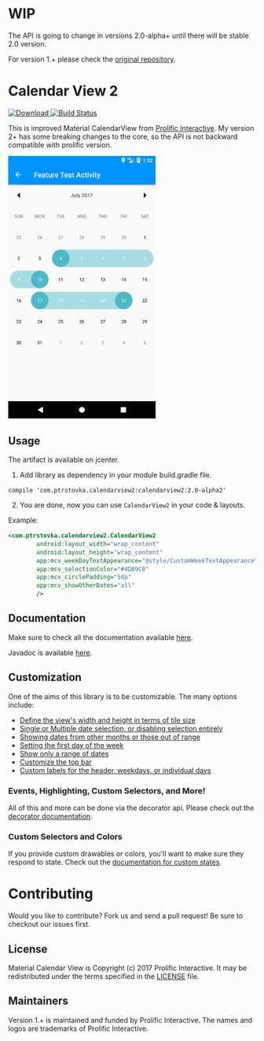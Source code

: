 
WIP
======================
The API is going to change in versions 2.0-alpha+ until there will be stable 2.0 version.

For version 1.+ please check the [original repository](https://github.com/prolificinteractive/material-calendarview).

Calendar View 2
======================

[![Download](https://api.bintray.com/packages/ptrstovka/maven/calendarview2/images/download.svg) ](https://bintray.com/ptrstovka/maven/calendarview2/_latestVersion)[![Build Status](https://travis-ci.org/ptrstovka/calendarview2.svg?branch=master)](https://travis-ci.org/ptrstovka/calendarview2)

This is improved Material CalendarView from [Prolific Interactive](https://github.com/prolificinteractive/material-calendarview). My version 2+ has some breaking changes to the core, so the API is not backward compatible with prolific version.

<img src="/images/shot.png" alt="Demo" width="300px" />

Usage
-----
The artifact is available on jcenter.
1. Add library as dependency in your module build.gradle file.
```
compile 'com.ptrstovka.calendarview2:calendarview2:2.0-alpha2'
```
2. You are done, now you can use `CalendarView2` in your code & layouts.

Example:

```xml
<com.ptrstovka.calendarview2.CalendarView2
        android:layout_width="wrap_content"
        android:layout_height="wrap_content"
        app:mcv_weekDayTextAppearance="@style/CustomWeekTextAppearance"
        app:mcv_selectionColor="#4DB9C8"
        app:mcv_circlePadding="5dp"
        app:mcv_showOtherDates="all"
        />
```

Documentation
-------------

Make sure to check all the documentation available [here](docs/README.md).

Javadoc is available [here](https://ptrstovka.github.io/calendarview2/).

Customization
-------------

One of the aims of this library is to be customizable. The many options include:

* [Define the view's width and height in terms of tile size](docs/CUSTOMIZATION.md#tile-size)
* [Single or Multiple date selection, or disabling selection entirely](docs/CUSTOMIZATION.md#date-selection)
* [Showing dates from other months or those out of range](docs/CUSTOMIZATION.md#showing-other-dates)
* [Setting the first day of the week](docs/CUSTOMIZATION_BUILDER.md#first-day-of-the-week)
* [Show only a range of dates](docs/CUSTOMIZATION_BUILDER.md#date-ranges)
* [Customize the top bar](docs/CUSTOMIZATION.md#topbar-options)
* [Custom labels for the header, weekdays, or individual days](docs/CUSTOMIZATION.md#custom-labels)


### Events, Highlighting, Custom Selectors, and More!

All of this and more can be done via the decorator api. Please check out the [decorator documentation](docs/DECORATORS.md).

### Custom Selectors and Colors

If you provide custom drawables or colors, you'll want to make sure they respond to state.
Check out the [documentation for custom states](docs/CUSTOM_SELECTORS.md).

Contributing
============

Would you like to contribute? Fork us and send a pull request! Be sure to checkout our issues first.

## License

Material Calendar View is Copyright (c) 2017 Prolific Interactive. It may be redistributed under the terms specified in the [LICENSE] file.

[LICENSE]: /LICENSE

## Maintainers

Version 1.+ is maintained and funded by Prolific Interactive. The names and logos are trademarks of Prolific Interactive.
